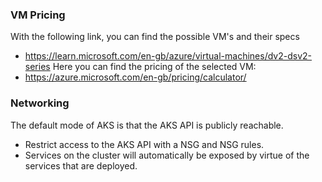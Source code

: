 ### VM Pricing
With the following link, you can find the possible VM's and their specs
- https://learn.microsoft.com/en-gb/azure/virtual-machines/dv2-dsv2-series 
Here you can find the pricing of the selected VM:
- https://azure.microsoft.com/en-gb/pricing/calculator/


### Networking
The default mode of AKS is that the AKS API is publicly reachable.
- Restrict access to the AKS API with a NSG and NSG rules.
- Services on the cluster will automatically be exposed by virtue of the services that are deployed.
